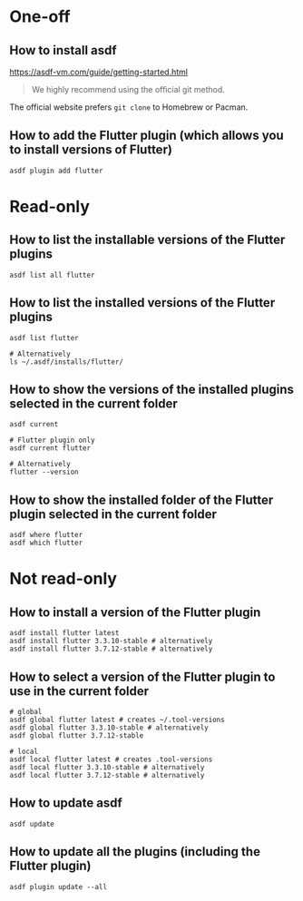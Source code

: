 # One-off
## How to install asdf
https://asdf-vm.com/guide/getting-started.html

> We highly recommend using the official git method.

The official website prefers `git clone` to Homebrew or Pacman.

## How to add the Flutter plugin (which allows you to install versions of Flutter)
```shell
asdf plugin add flutter
```

# Read-only
## How to list the installable versions of the Flutter plugins
```shell
asdf list all flutter
```

## How to list the installed versions of the Flutter plugins
```shell
asdf list flutter

# Alternatively
ls ~/.asdf/installs/flutter/
```

## How to show the versions of the installed plugins selected in the current folder
```shell
asdf current

# Flutter plugin only
asdf current flutter

# Alternatively
flutter --version
```

## How to show the installed folder of the Flutter plugin selected in the current folder
```shell
asdf where flutter
asdf which flutter
```

# Not read-only
## How to install a version of the Flutter plugin
```shell
asdf install flutter latest
asdf install flutter 3.3.10-stable # alternatively
asdf install flutter 3.7.12-stable # alternatively
```

## How to select a version of the Flutter plugin to use in the current folder
```shell
# global
asdf global flutter latest # creates ~/.tool-versions
asdf global flutter 3.3.10-stable # alternatively
asdf global flutter 3.7.12-stable

# local
asdf local flutter latest # creates .tool-versions
asdf local flutter 3.3.10-stable # alternatively
asdf local flutter 3.7.12-stable # alternatively
```

## How to update asdf
```shell
asdf update
```

## How to update all the plugins (including the Flutter plugin)
```shell
asdf plugin update --all
```
